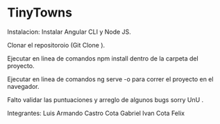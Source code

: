# TinyTowns

Instalacion:
Instalar Angular CLI y Node JS.


Clonar el repositoroio (Git Clone <link repositorio>).


Ejecutar en linea de comandos npm install dentro de la carpeta del proyecto.


Ejecutar en linea de comandos  ng serve -o para correr el proyecto en el navegador.

Falto validar las puntuaciones y arreglo de algunos bugs sorry UnU .

Integrantes:
Luis Armando Castro Cota
Gabriel Ivan Cota Felix 
